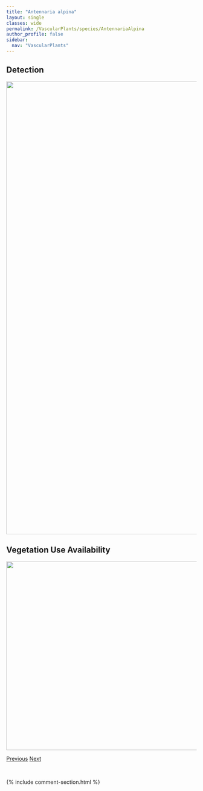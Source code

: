 ```yaml
---
title: "Antennaria alpina"
layout: single
classes: wide
permalink: /VascularPlants/species/AntennariaAlpina
author_profile: false
sidebar:
  nav: "VascularPlants"
---
```


<h2>Detection</h2>

<a href="https://drive.google.com/uc?export=view&id=1aqYpC0NbRfseQBGlJdPJLsxGzKlw3b0d">
<img src="https://drive.google.com/uc?export=view&id=1aqYpC0NbRfseQBGlJdPJLsxGzKlw3b0d" height = "1200" width = "800">
</a>


<h2>Vegetation Use Availability</h2>

<a href="https://drive.google.com/uc?export=view&id=1O9QYGgbNCvG-9iTEeP30VWN0i3glcv9D">
<img src="https://drive.google.com/uc?export=view&id=1O9QYGgbNCvG-9iTEeP30VWN0i3glcv9D" height = "500" width = "1000">
</a>


<a href="/DevelopmentWebsite/VascularPlants/species/AngelicaGenuflexa" class="pagination--pager" title="Angelica genuflexa">Previous</a> <a href="/DevelopmentWebsite/VascularPlants/species/AntennariaAnaphaloides" class="pagination--pager" title="Antennaria anaphaloides">Next</a>

<p>&nbsp;</p>

{% include comment-section.html %}
